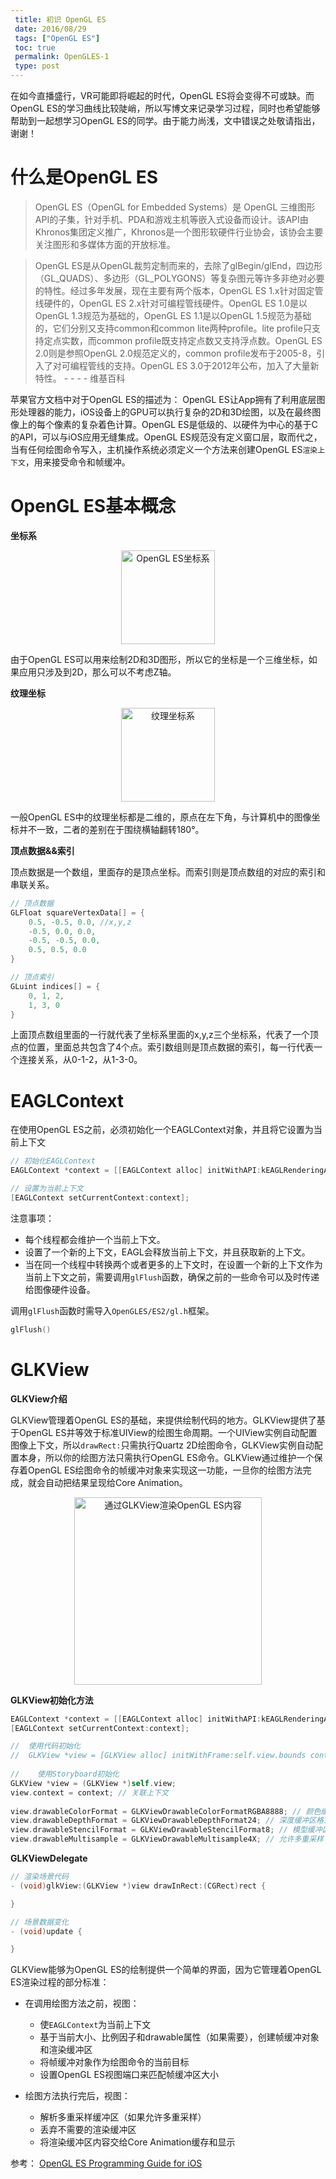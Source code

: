 ```yaml
---
 title: 初识 OpenGL ES
 date: 2016/08/29
 tags: ["OpenGL ES"]
 toc: true
 permalink: OpenGLES-1
 type: post
---
```


在如今直播盛行，VR可能即将崛起的时代，OpenGL ES将会变得不可或缺。而OpenGL ES的学习曲线比较陡峭，所以写博文来记录学习过程，同时也希望能够帮助到一起想学习OpenGL ES的同学。由于能力尚浅，文中错误之处敬请指出，谢谢！


# 什么是OpenGL ES
> OpenGL ES（OpenGL for Embedded Systems）是 OpenGL 三维图形API的子集，针对手机、PDA和游戏主机等嵌入式设备而设计。该API由Khronos集团定义推广，Khronos是一个图形软硬件行业协会，该协会主要关注图形和多媒体方面的开放标准。

> OpenGL ES是从OpenGL裁剪定制而来的，去除了glBegin/glEnd，四边形（GL_QUADS）、多边形（GL_POLYGONS）等复杂图元等许多非绝对必要的特性。经过多年发展，现在主要有两个版本，OpenGL ES 1.x针对固定管线硬件的，OpenGL ES 2.x针对可编程管线硬件。OpenGL ES 1.0是以OpenGL 1.3规范为基础的，OpenGL ES 1.1是以OpenGL 1.5规范为基础的，它们分别又支持common和common lite两种profile。lite profile只支持定点实数，而common profile既支持定点数又支持浮点数。OpenGL ES 2.0则是参照OpenGL 2.0规范定义的，common profile发布于2005-8，引入了对可编程管线的支持。OpenGL ES 3.0于2012年公布，加入了大量新特性。              - - - - 维基百科

苹果官方文档中对于OpenGL ES的描述为：
OpenGL ES让App拥有了利用底层图形处理器的能力，iOS设备上的GPU可以执行复杂的2D和3D绘图，以及在最终图像上的每个像素的复杂着色计算。OpenGL ES是低级的、以硬件为中心的基于C的API，可以与iOS应用无缝集成。OpenGL ES规范没有定义窗口层，取而代之，当有任何绘图命令写入，主机操作系统必须定义一个方法来创建OpenGL ES`渲染上下文`，用来接受命令和帧缓冲。

# OpenGL ES基本概念

**坐标系**

<div align="center">
<img src="http://ooo.0o0.ooo/2016/08/29/57c3f86c6f12c.jpg" width="150" height="显示高度" alt="OpenGL ES坐标系"/>
</div>


由于OpenGL ES可以用来绘制2D和3D图形，所以它的坐标是一个三维坐标，如果应用只涉及到2D，那么可以不考虑Z轴。

**纹理坐标**


<div align="center">
<img src="http://ooo.0o0.ooo/2016/08/29/57c3fcfd8bfc2.jpg" width="150" alt="纹理坐标系">
</div>

一般OpenGL ES中的纹理坐标都是二维的，原点在左下角，与计算机中的图像坐标并不一致，二者的差别在于围绕横轴翻转180°。

**顶点数据&&索引**

顶点数据是一个数组，里面存的是顶点坐标。而索引则是顶点数组的对应的索引和串联关系。

```C
// 顶点数据
GLFloat squareVertexData[] = {
    0.5, -0.5, 0.0, //x,y,z
    -0.5, 0.0, 0.0,
    -0.5, -0.5, 0.0,
    0.5, 0.5, 0.0 
}

// 顶点索引
GLuint indices[] = {
    0, 1, 2,
    1, 3, 0
}
```

上面顶点数组里面的一行就代表了坐标系里面的x,y,z三个坐标系，代表了一个顶点的位置，里面总共包含了4个点。索引数组则是顶点数据的索引，每一行代表一个连接关系，从0-1-2，从1-3-0。

# EAGLContext

在使用OpenGL ES之前，必须初始化一个EAGLContext对象，并且将它设置为当前上下文


```ObjectiveC
// 初始化EAGLContext
EAGLContext *context = [[EAGLContext alloc] initWithAPI:kEAGLRenderingAPIOpenGLES2]; 

// 设置为当前上下文
[EAGLContext setCurrentContext:context];
```

注意事项：

* 每个线程都会维护一个当前上下文。
* 设置了一个新的上下文，EAGL会释放当前上下文，并且获取新的上下文。
* 当在同一个线程中转换两个或者更多的上下文时，在设置一个新的上下文作为当前上下文之前，需要调用`glFlush`函数，确保之前的一些命令可以及时传递给图像硬件设备。

调用`glFlush`函数时需导入`OpenGLES/ES2/gl.h`框架。


```C
glFlush()
```

# GLKView

**GLKView介绍**

GLKView管理着OpenGL ES的基础，来提供绘制代码的地方。GLKView提供了基于OpenGL ES并等效于标准UIView的绘图生命周期。一个UIView实例自动配置图像上下文，所以`drawRect:`只需执行Quartz 2D绘图命令，GLKView实例自动配置本身，所以你的绘图方法只需执行OpenGL ES命令。GLKView通过维护一个保存着OpenGL ES绘图命令的帧缓冲对象来实现这一功能，一旦你的绘图方法完成，就会自动把结果呈现给Core Animation。

<div align="center">
<img src="http://ooo.0o0.ooo/2016/08/29/57c460e7a3f36.png" height=300 alt="通过GLKView渲染OpenGL ES内容">
</div>

**GLKView初始化方法**


```ObjectiveC
EAGLContext *context = [[EAGLContext alloc] initWithAPI:kEAGLRenderingAPIOpenGLES2];
[EAGLContext setCurrentContext:context];

//  使用代码初始化
//  GLKView *view = [GLKView alloc] initWithFrame:self.view.bounds context:context
    
//    使用Storyboard初始化
GLKView *view = (GLKView *)self.view;
view.context = context; // 关联上下文
    
view.drawableColorFormat = GLKViewDrawableColorFormatRGBA8888; // 颜色缓冲区格式
view.drawableDepthFormat = GLKViewDrawableDepthFormat24; // 深度缓冲区格式
view.drawableStencilFormat = GLKViewDrawableStencilFormat8; // 模型缓冲区格式
view.drawableMultisample = GLKViewDrawableMultisample4X; // 允许多重采样 (多重采样主要用于反锯齿，只对多边形的边缘进行抗锯齿处理，资源消耗较小，最常见的反锯齿), 如果允许了多重采样，必须测试性能
```

**GLKViewDelegate**


```ObjectiveC
// 渲染场景代码
- (void)glkView:(GLKView *)view drawInRect:(CGRect)rect {

}

// 场景数据变化
- (void)update {

}
```

GLKView能够为OpenGL ES的绘制提供一个简单的界面，因为它管理着OpenGL ES渲染过程的部分标准：


* 在调用绘图方法之前，视图：
    * 使`EAGLContext`为当前上下文
    * 基于当前大小、比例因子和drawable属性（如果需要），创建帧缓冲对象和渲染缓冲区
    * 将帧缓冲对象作为绘图命令的当前目标
    * 设置OpenGL ES视图端口来匹配帧缓冲区大小


* 绘图方法执行完后，视图：
    * 解析多重采样缓冲区（如果允许多重采样）
    * 丢弃不需要的渲染缓冲区
    * 将渲染缓冲区内容交给Core Animation缓存和显示

参考：
    [OpenGL ES Programming Guide for iOS
 ](https://developer.apple.com/library/ios/documentation/3DDrawing/Conceptual/OpenGLES_ProgrammingGuide/Introduction/Introduction.html#//apple_ref/doc/uid/TP40008793-CH1-SW1)



















